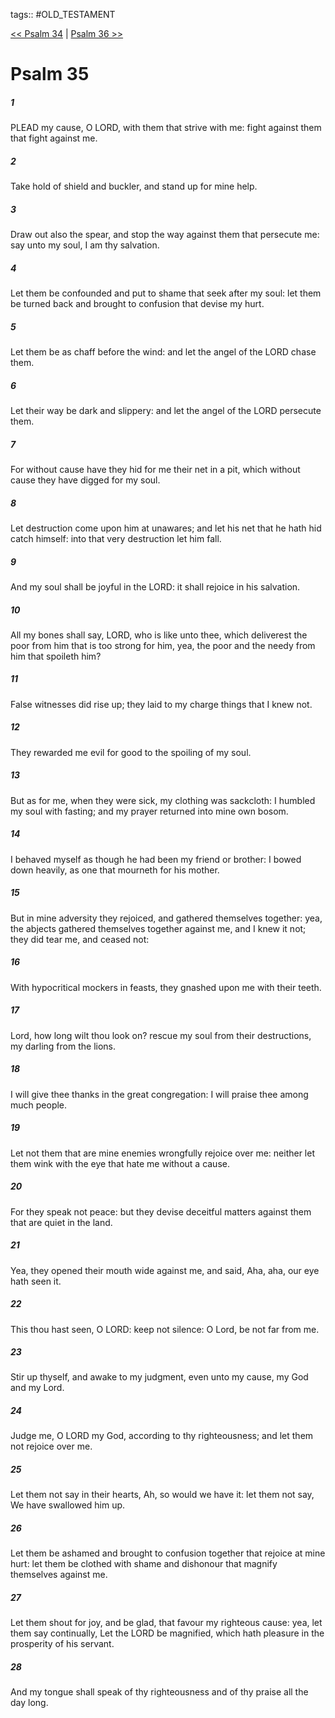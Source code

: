 tags:: #OLD_TESTAMENT

[<< Psalm 34](OLD_TESTAMENT/19_Psalms/Psalm_34.md) | [Psalm 36 >>](OLD_TESTAMENT/19_Psalms/Psalm_36.md)

# Psalm 35

##### 1

PLEAD my cause, O LORD, with them that strive with me: fight against them that fight against me.

##### 2

Take hold of shield and buckler, and stand up for mine help.

##### 3

Draw out also the spear, and stop the way against them that persecute me: say unto my soul, I am thy salvation.

##### 4

Let them be confounded and put to shame that seek after my soul: let them be turned back and brought to confusion that devise my hurt.

##### 5

Let them be as chaff before the wind: and let the angel of the LORD chase them.

##### 6

Let their way be dark and slippery: and let the angel of the LORD persecute them.

##### 7

For without cause have they hid for me their net in a pit, which without cause they have digged for my soul.

##### 8

Let destruction come upon him at unawares; and let his net that he hath hid catch himself: into that very destruction let him fall.

##### 9

And my soul shall be joyful in the LORD: it shall rejoice in his salvation.

##### 10

All my bones shall say, LORD, who is like unto thee, which deliverest the poor from him that is too strong for him, yea, the poor and the needy from him that spoileth him?

##### 11

False witnesses did rise up; they laid to my charge things that I knew not.

##### 12

They rewarded me evil for good to the spoiling of my soul.

##### 13

But as for me, when they were sick, my clothing was sackcloth: I humbled my soul with fasting; and my prayer returned into mine own bosom.

##### 14

I behaved myself as though he had been my friend or brother: I bowed down heavily, as one that mourneth for his mother.

##### 15

But in mine adversity they rejoiced, and gathered themselves together: yea, the abjects gathered themselves together against me, and I knew it not; they did tear me, and ceased not:

##### 16

With hypocritical mockers in feasts, they gnashed upon me with their teeth.

##### 17

Lord, how long wilt thou look on? rescue my soul from their destructions, my darling from the lions.

##### 18

I will give thee thanks in the great congregation: I will praise thee among much people.

##### 19

Let not them that are mine enemies wrongfully rejoice over me: neither let them wink with the eye that hate me without a cause.

##### 20

For they speak not peace: but they devise deceitful matters against them that are quiet in the land.

##### 21

Yea, they opened their mouth wide against me, and said, Aha, aha, our eye hath seen it.

##### 22

This thou hast seen, O LORD: keep not silence: O Lord, be not far from me.

##### 23

Stir up thyself, and awake to my judgment, even unto my cause, my God and my Lord.

##### 24

Judge me, O LORD my God, according to thy righteousness; and let them not rejoice over me.

##### 25

Let them not say in their hearts, Ah, so would we have it: let them not say, We have swallowed him up.

##### 26

Let them be ashamed and brought to confusion together that rejoice at mine hurt: let them be clothed with shame and dishonour that magnify themselves against me.

##### 27

Let them shout for joy, and be glad, that favour my righteous cause: yea, let them say continually, Let the LORD be magnified, which hath pleasure in the prosperity of his servant.

##### 28

And my tongue shall speak of thy righteousness and of thy praise all the day long.

